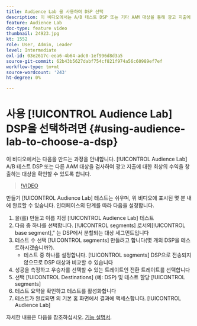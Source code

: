 ```yaml
---
title: Audience Lab 을 사용하여 DSP 선택
description: 이 비디오에서는 A/B 테스트 DSP 또는 기타 AAM 대상을 통해 광고 지출에 대한 최상의 수익을 얻을 수 있는 대상을 확인할 수 있도록 대상 랩 테스트를 만드는 과정을 안내합니다.
feature: Audience Lab
doc-type: feature video
thumbnail: 24923.jpg
kt: 1552
role: User, Admin, Leader
level: Intermediate
exl-id: 03e2617c-eea6-4b64-adc0-1ef996d8d3a5
source-git-commit: 62b43b5627dabf754cf821f974a56c60989ef7ef
workflow-type: tm+mt
source-wordcount: '243'
ht-degree: 0%

---
```


# 사용 [!UICONTROL Audience Lab] DSP을 선택하려면 {#using-audience-lab-to-choose-a-dsp}

이 비디오에서는 다음을 만드는 과정을 안내합니다. [!UICONTROL Audience Lab] A/B 테스트 DSP 또는 다른 AAM 대상을 검사하여 광고 지출에 대한 최상의 수익을 창출하는 대상을 확인할 수 있도록 합니다.

>[!VIDEO](https://video.tv.adobe.com/v/24923/?quality=12)

만들기 [!UICONTROL Audience Lab] 테스트는 쉬우며, 위 비디오에 표시된 몇 분 내에 완료할 수 있습니다. 인터페이스의 단계를 따라 다음을 설정합니다.

1. 을(를) 만들고 이름 지정 [!UICONTROL Audience Lab] 테스트
1. 다음 중 하나를 선택합니다. [!UICONTROL segments] 로서의[!UICONTROL base segment],&quot; 는 DSP에서 분할되는 대상 세그먼트입니다
1. 테스트 수 선택 [!UICONTROL segments] 만들려고 합니다(몇 개의 DSP을 테스트하시겠습니까?).
   * 테스트 중 하나를 설정합니다. [!UICONTROL segments] DSP으로 전송되지 않으므로 DSP 대상과 비교할 수 있습니다
1. 성공을 측정하고 우승자를 선택할 수 있는 트레이트인 전환 트레이트를 선택합니다
1. 선택 [!UICONTROL Destinations] (예: DSP) 및 테스트 할당 [!UICONTROL segments]
1. 테스트 요약을 확인하고 테스트를 활성화합니다
1. 테스트가 완료되면 의 기본 홈 화면에서 결과에 액세스합니다. [!UICONTROL Audience Lab]

자세한 내용은 다음을 참조하십시오. [기능 설명서](https://experienceleague.adobe.com/docs/audience-manager/user-guide/features/audience-lab/audience-lab.html).
